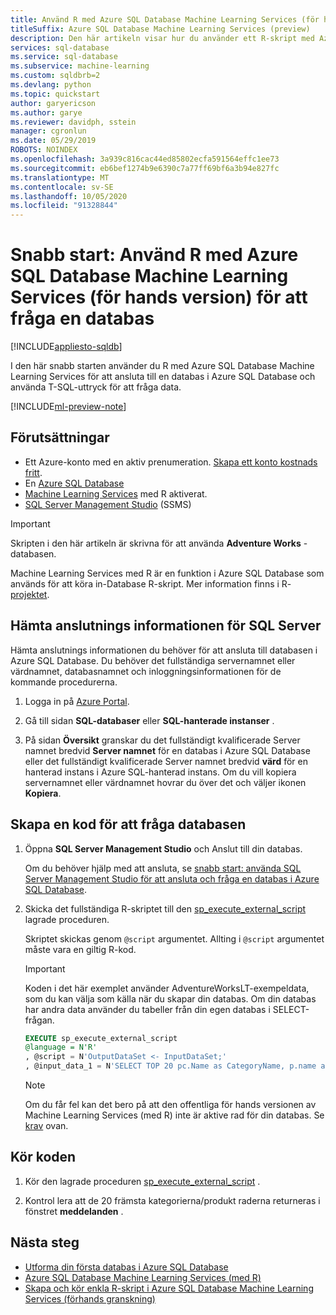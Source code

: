 ```yaml
---
title: Använd R med Azure SQL Database Machine Learning Services (för hands version) för att fråga en databas
titleSuffix: Azure SQL Database Machine Learning Services (preview)
description: Den här artikeln visar hur du använder ett R-skript med Azure SQL Database Machine Learning Services för att ansluta till en databas i Azure SQL Database och fråga den med hjälp av Transact-SQL-uttryck.
services: sql-database
ms.service: sql-database
ms.subservice: machine-learning
ms.custom: sqldbrb=2 
ms.devlang: python
ms.topic: quickstart
author: garyericson
ms.author: garye
ms.reviewer: davidph, sstein
manager: cgronlun
ms.date: 05/29/2019
ROBOTS: NOINDEX
ms.openlocfilehash: 3a939c816cac44ed85802ecfa591564effc1ee73
ms.sourcegitcommit: eb6bef1274b9e6390c7a77ff69bf6a3b94e827fc
ms.translationtype: MT
ms.contentlocale: sv-SE
ms.lasthandoff: 10/05/2020
ms.locfileid: "91328844"
---
```

# <a name="quickstart-use-r-with-azure-sql-database-machine-learning-services-preview-to-query-a-database"></a>Snabb start: Använd R med Azure SQL Database Machine Learning Services (för hands version) för att fråga en databas 

[!INCLUDE[appliesto-sqldb](../includes/appliesto-sqldb.md)]

I den här snabb starten använder du R med Azure SQL Database Machine Learning Services för att ansluta till en databas i Azure SQL Database och använda T-SQL-uttryck för att fråga data.

[!INCLUDE[ml-preview-note](../../../includes/sql-database-ml-preview-note.md)]

## <a name="prerequisites"></a>Förutsättningar

- Ett Azure-konto med en aktiv prenumeration. [Skapa ett konto kostnads fritt](https://azure.microsoft.com/free/?ref=microsoft.com&utm_source=microsoft.com&utm_medium=docs&utm_campaign=visualstudio).
- En [Azure SQL Database](single-database-create-quickstart.md)
- [Machine Learning Services](machine-learning-services-overview.md) med R aktiverat.
- [SQL Server Management Studio](/sql/ssms/sql-server-management-studio-ssms) (SSMS)

> [!IMPORTANT]
> Skripten i den här artikeln är skrivna för att använda **Adventure Works** -databasen.

Machine Learning Services med R är en funktion i Azure SQL Database som används för att köra in-Database R-skript. Mer information finns i R- [projektet](https://www.r-project.org/).

## <a name="get-the-sql-server-connection-information"></a>Hämta anslutnings informationen för SQL Server

Hämta anslutnings informationen du behöver för att ansluta till databasen i Azure SQL Database. Du behöver det fullständiga servernamnet eller värdnamnet, databasnamnet och inloggningsinformationen för de kommande procedurerna.

1. Logga in på [Azure Portal](https://portal.azure.com/).

2. Gå till sidan **SQL-databaser**  eller **SQL-hanterade instanser** .

3. På sidan **Översikt** granskar du det fullständigt kvalificerade Server namnet bredvid **Server namnet** för en databas i Azure SQL Database eller det fullständigt kvalificerade Server namnet bredvid **värd** för en hanterad instans i Azure SQL-hanterad instans. Om du vill kopiera servernamnet eller värdnamnet hovrar du över det och väljer ikonen **Kopiera**.

## <a name="create-code-to-query-your-database"></a>Skapa en kod för att fråga databasen

1. Öppna **SQL Server Management Studio** och Anslut till din databas.

   Om du behöver hjälp med att ansluta, se [snabb start: använda SQL Server Management Studio för att ansluta och fråga en databas i Azure SQL Database](connect-query-ssms.md).

1. Skicka det fullständiga R-skriptet till den [sp_execute_external_script](https://docs.microsoft.com/sql/relational-databases/system-stored-procedures/sp-execute-external-script-transact-sql) lagrade proceduren.

   Skriptet skickas genom `@script` argumentet. Allting i `@script` argumentet måste vara en giltig R-kod.
   
   >[!IMPORTANT]
   >Koden i det här exemplet använder AdventureWorksLT-exempeldata, som du kan välja som källa när du skapar din databas. Om din databas har andra data använder du tabeller från din egen databas i SELECT-frågan. 

    ```sql
    EXECUTE sp_execute_external_script
    @language = N'R'
    , @script = N'OutputDataSet <- InputDataSet;'
    , @input_data_1 = N'SELECT TOP 20 pc.Name as CategoryName, p.name as ProductName FROM [SalesLT].[ProductCategory] pc JOIN [SalesLT].[Product] p ON pc.productcategoryid = p.productcategoryid'
    ```

   > [!NOTE]
   > Om du får fel kan det bero på att den offentliga för hands versionen av Machine Learning Services (med R) inte är aktive rad för din databas. Se [krav](#prerequisites) ovan.

## <a name="run-the-code"></a>Kör koden

1. Kör den lagrade proceduren [sp_execute_external_script](https://docs.microsoft.com/sql/relational-databases/system-stored-procedures/sp-execute-external-script-transact-sql) .

1. Kontrol lera att de 20 främsta kategorierna/produkt raderna returneras i fönstret **meddelanden** .

## <a name="next-steps"></a>Nästa steg

- [Utforma din första databas i Azure SQL Database](design-first-database-tutorial.md)
- [Azure SQL Database Machine Learning Services (med R)](machine-learning-services-overview.md)
- [Skapa och kör enkla R-skript i Azure SQL Database Machine Learning Services (förhands granskning)](r-script-create-quickstart.md)
